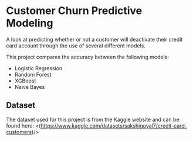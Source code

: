 # Customer Churn Predictive Modeling
A look at predicting whether or not a customer will deactivate their credit card account through the use of several different models.

This project compares the accuracy between the following models:
* Logistic Regression
* Random Forest
* XGBoost
* Naive Bayes

## Dataset
The dataset used for this project is from the Kaggle website and can be found here:
<(https://www.kaggle.com/datasets/sakshigoyal7/credit-card-customers)/>
